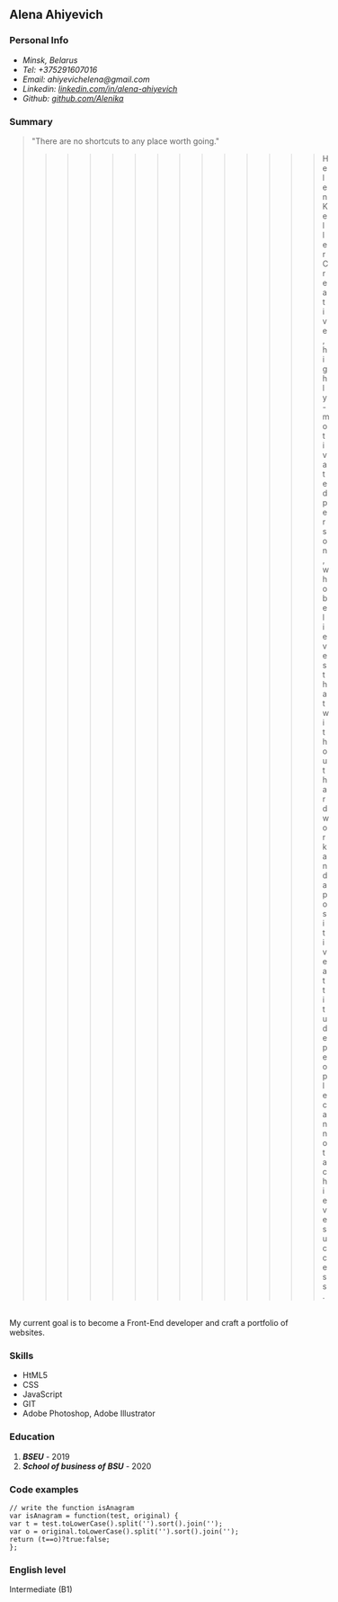 ## Alena Ahiyevich

### Personal Info

* _Minsk, Belarus_
* _Tel: +375291607016_
* _Email: ahiyevichelena@gmail.com_
* _Linkedin: [linkedin.com/in/alena-ahiyevich](https://www.linkedin.com/in/alena-ahiyevich-3565761b6/)_ 
* _Github: [github.com/Alenika](https://github.com/Alenika)_

### Summary

> "There are no shortcuts to any place worth going."
>>>>>>>>>>>>>> Helen Keller
Creative, highly-motivated person, who believes that without hard work and a positive attitude people cannot achieve success. 
<br>
My current goal is to become a Front-End developer and craft a portfolio of websites.

### Skills

+ HtML5
+ CSS
+ JavaScript
+ GIT
+ Adobe Photoshop, Adobe Illustrator

### Education

1. _**BSEU**_ - 2019
2. _**School of business of BSU**_ - 2020

### Code examples

    // write the function isAnagram
    var isAnagram = function(test, original) {
    var t = test.toLowerCase().split('').sort().join('');
    var o = original.toLowerCase().split('').sort().join('');
    return (t==o)?true:false;    
    };

### English level

Intermediate (B1)
